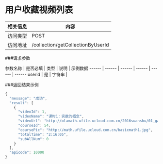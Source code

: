 # 用户收藏视频列表
 相关信息 | 内容
 ------ | ------
 访问类型 | POST
 访问地址 | /collection/getCollectionByUserId

###请求参数

 参数名称 | 是否必填 | 类型 | 说明 | 示例数据
 ------ | ------ | ------ | ------ | ------ | ------
 userid | 是 | 字符串 |

###返回结果示例

```javascript
{
  "message": "成功",
  "result": [
    {
      "videoId": 1,
      "videoName": "课时1：实数的概念",
      "videoUrl": "http://olamath.ufile.ucloud.com.cn/2016suanshu/01_gainian_01.mp4",
      "courseId": 54,
      "coursePic": "http://math.ufile.ucloud.com.cn/basicmath1.jpg",
      "totalTime": "2:16:05",
      "subAllNum": 0
    }
  ],
  "apicode": 10000
}
